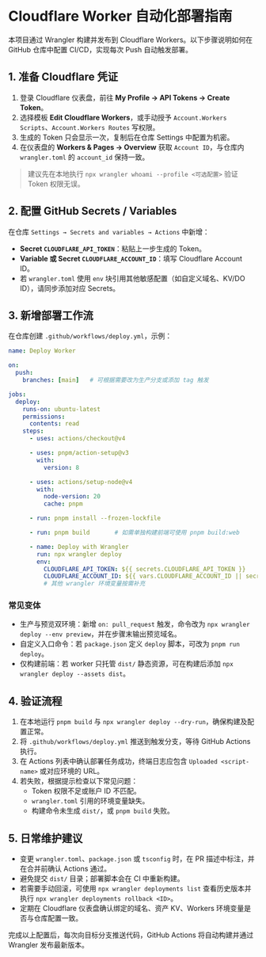 # Cloudflare Worker 自动化部署指南

本项目通过 Wrangler 构建并发布到 Cloudflare Workers。以下步骤说明如何在 GitHub 仓库中配置 CI/CD，实现每次 Push 自动触发部署。

## 1. 准备 Cloudflare 凭证

1. 登录 Cloudflare 仪表盘，前往 **My Profile → API Tokens → Create Token**。
2. 选择模板 **Edit Cloudflare Workers**，或手动授予 `Account.Workers Scripts`、`Account.Workers Routes` 写权限。
3. 生成的 Token 只会显示一次，复制后在仓库 Settings 中配置为机密。
4. 在仪表盘的 **Workers & Pages → Overview** 获取 `Account ID`，与仓库内 `wrangler.toml` 的 `account_id` 保持一致。

> 建议先在本地执行 `npx wrangler whoami --profile <可选配置>` 验证 Token 权限无误。

## 2. 配置 GitHub Secrets / Variables

在仓库 `Settings → Secrets and variables → Actions` 中新增：

- **Secret `CLOUDFLARE_API_TOKEN`**：粘贴上一步生成的 Token。
- **Variable 或 Secret `CLOUDFLARE_ACCOUNT_ID`**：填写 Cloudflare Account ID。
- 若 `wrangler.toml` 使用 `env` 块引用其他敏感配置（如自定义域名、KV/DO ID），请同步添加对应 Secrets。

## 3. 新增部署工作流

在仓库创建 `.github/workflows/deploy.yml`，示例：

```yaml
name: Deploy Worker

on:
  push:
    branches: [main]   # 可根据需要改为生产分支或添加 tag 触发

jobs:
  deploy:
    runs-on: ubuntu-latest
    permissions:
      contents: read
    steps:
      - uses: actions/checkout@v4

      - uses: pnpm/action-setup@v3
        with:
          version: 8

      - uses: actions/setup-node@v4
        with:
          node-version: 20
          cache: pnpm

      - run: pnpm install --frozen-lockfile

      - run: pnpm build       # 如需单独构建前端可使用 pnpm build:web

      - name: Deploy with Wrangler
        run: npx wrangler deploy
        env:
          CLOUDFLARE_API_TOKEN: ${{ secrets.CLOUDFLARE_API_TOKEN }}
          CLOUDFLARE_ACCOUNT_ID: ${{ vars.CLOUDFLARE_ACCOUNT_ID || secrets.CLOUDFLARE_ACCOUNT_ID }}
          # 其他 wrangler 环境变量按需补充
```

### 常见变体

- 生产与预览双环境：新增 `on: pull_request` 触发，命令改为 `npx wrangler deploy --env preview`，并在步骤末输出预览域名。
- 自定义入口命令：若 `package.json` 定义 `deploy` 脚本，可改为 `pnpm run deploy`。
- 仅构建前端：若 worker 只托管 `dist/` 静态资源，可在构建后添加 `npx wrangler deploy --assets dist`。

## 4. 验证流程

1. 在本地运行 `pnpm build` 与 `npx wrangler deploy --dry-run`，确保构建及配置正常。
2. 将 `.github/workflows/deploy.yml` 推送到触发分支，等待 GitHub Actions 执行。
3. 在 Actions 列表中确认部署任务成功，终端日志应包含 `Uploaded <script-name>` 或对应环境的 URL。
4. 若失败，根据提示检查以下常见问题：
   - Token 权限不足或账户 ID 不匹配。
   - `wrangler.toml` 引用的环境变量缺失。
   - 构建命令未生成 `dist/`，或 `pnpm build` 失败。

## 5. 日常维护建议

- 变更 `wrangler.toml`、`package.json` 或 `tsconfig` 时，在 PR 描述中标注，并在合并前确认 Actions 通过。
- 避免提交 `dist/` 目录；部署脚本会在 CI 中重新构建。
- 若需要手动回滚，可使用 `npx wrangler deployments list` 查看历史版本并执行 `npx wrangler deployments rollback <ID>`。
- 定期在 Cloudflare 仪表盘确认绑定的域名、资产 KV、Workers 环境变量是否与仓库配置一致。

完成以上配置后，每次向目标分支推送代码，GitHub Actions 将自动构建并通过 Wrangler 发布最新版本。
